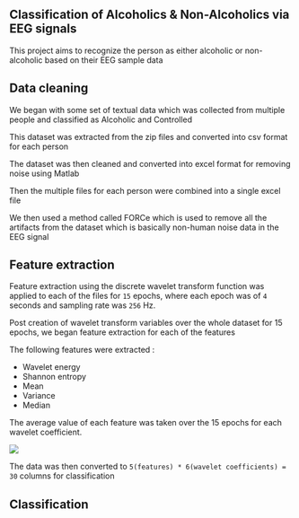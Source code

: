 ## Classification of Alcoholics & Non-Alcoholics via EEG signals

This project aims to recognize the person as either alcoholic or non-alcoholic based on their EEG sample data

<!-- 
<img src= "https://i.ibb.co/x8tXZK0/alcoholic.gif">

<img src = "https://i.ibb.co/QXDwNKK/control.gif"> -->

## Data cleaning

We began with some set of textual data which was collected from multiple people and classified as Alcoholic and Controlled

This dataset was extracted from the zip files and converted into csv format for each person

The dataset was then cleaned and converted into excel format for removing noise using Matlab

Then the multiple files for each person were combined into a single excel file 

We then used a method called FORCe which is used to remove all the artifacts from the dataset which is basically non-human noise data in the EEG signal


## Feature extraction

Feature extraction using the discrete wavelet transform function was applied to each of the files for ```15``` epochs, where each epoch was of ```4``` seconds and sampling rate was ```256``` Hz.

Post creation of wavelet transform variables over the whole dataset for 15 epochs, we began feature extraction for each of the features

The following features were extracted :
* Wavelet energy
* Shannon entropy
* Mean
* Variance
* Median

The average value of each feature was taken over the 15 epochs for each wavelet coefficient.

<img src = "https://i.ibb.co/yNn82w7/Screenshot-2023-04-06-233611.png">


The data was then converted to ```5(features) * 6(wavelet coefficients) = 30``` columns for classification

## Classification
